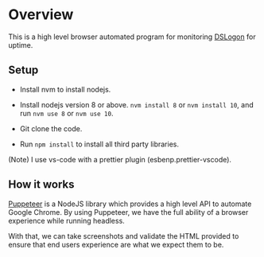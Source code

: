 # Overview

This is a high level browser automated program for monitoring [DSLogon](https://www.dmdc.osd.mil/identitymanagement/profile/home.do) for uptime.

## Setup

- Install nvm to install nodejs.

- Install nodejs version 8 or above. `nvm install 8` or `nvm install 10`, and run `nvm use 8` or `nvm use 10`.

- Git clone the code.

- Run `npm install` to install all third party libraries.

(Note) I use vs-code with a prettier plugin (esbenp.prettier-vscode).

## How it works

[Puppeteer]() is a NodeJS library which provides a high level API to automate Google Chrome.
By using Puppeteer, we have the full ability of a browser experience while running headless.

With that, we can take screenshots and validate the HTML provided to ensure that end users experience are what we expect them to be.
